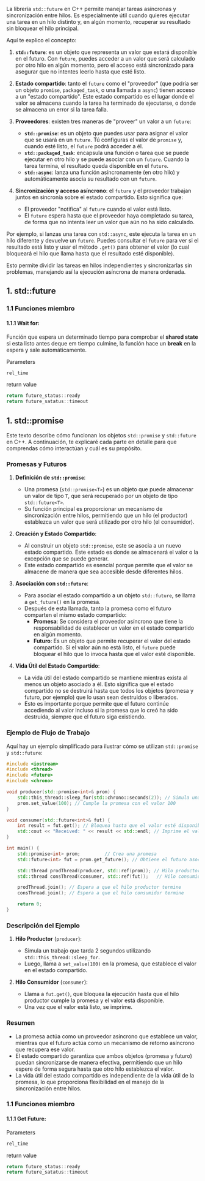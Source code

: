 La librería `std::future` en C++ permite manejar tareas asíncronas y sincronización entre hilos. Es especialmente útil cuando quieres ejecutar una tarea en un hilo distinto y, en algún momento, recuperar su resultado sin bloquear el hilo principal. 

Aquí te explico el concepto:

1. **`std::future`**: es un objeto que representa un valor que estará disponible en el futuro. Con `future`, puedes acceder a un valor que será calculado por otro hilo en algún momento, pero el acceso está sincronizado para asegurar que no intentes leerlo hasta que esté listo. 

2. **Estado compartido**: tanto el `future` como el "proveedor" (que podría ser un objeto `promise`, `packaged_task`, o una llamada a `async`) tienen acceso a un "estado compartido". Este estado compartido es el lugar donde el valor se almacena cuando la tarea ha terminado de ejecutarse, o donde se almacena un error si la tarea falla.

3. **Proveedores**: existen tres maneras de "proveer" un valor a un `future`:
   - **`std::promise`**: es un objeto que puedes usar para asignar el valor que se usará en un `future`. Tú configuras el valor de `promise` y, cuando esté listo, el `future` podrá acceder a él.
   - **`std::packaged_task`**: encapsula una función o tarea que se puede ejecutar en otro hilo y se puede asociar con un `future`. Cuando la tarea termina, el resultado queda disponible en el `future`.
   - **`std::async`**: lanza una función asíncronamente (en otro hilo) y automáticamente asocia su resultado con un `future`.

4. **Sincronización y acceso asíncrono**: el `future` y el proveedor trabajan juntos en sincronía sobre el estado compartido. Esto significa que:
   - El proveedor "notifica" al `future` cuando el valor está listo.
   - El `future` espera hasta que el proveedor haya completado su tarea, de forma que no intenta leer un valor que aún no ha sido calculado.

Por ejemplo, si lanzas una tarea con `std::async`, este ejecuta la tarea en un hilo diferente y devuelve un `future`. Puedes consultar el `future` para ver si el resultado está listo y usar el método `.get()` para obtener el valor (lo cual bloqueará el hilo que llama hasta que el resultado esté disponible).

Esto permite dividir las tareas en hilos independientes y sincronizarlas sin problemas, manejando así la ejecución asíncrona de manera ordenada.

## 1. std::future
### 1.1 Funciones miembro
#### 1.1.1 Wait for:

Función que espera un determinado tiempo para comprobar el **shared state** si esta listo antes deque em tiempo culmine, la función hace un **break** en la espera y sale automáticamente.

Parameters
```c++
rel_time
```

return value
```c++
return future_status::ready
return future_satatus::timeout

```

## 1. std::promise

Este texto describe cómo funcionan los objetos `std::promise` y `std::future` en C++. A continuación, te explicaré cada parte en detalle para que comprendas cómo interactúan y cuál es su propósito.

### Promesas y Futuros

1. **Definición de `std::promise`**:
   - Una promesa (`std::promise<T>`) es un objeto que puede almacenar un valor de tipo `T`, que será recuperado por un objeto de tipo `std::future<T>`. 
   - Su función principal es proporcionar un mecanismo de sincronización entre hilos, permitiendo que un hilo (el productor) establezca un valor que será utilizado por otro hilo (el consumidor).

2. **Creación y Estado Compartido**:
   - Al construir un objeto `std::promise`, este se asocia a un nuevo estado compartido. Este estado es donde se almacenará el valor o la excepción que se puede generar.
   - Este estado compartido es esencial porque permite que el valor se almacene de manera que sea accesible desde diferentes hilos.

3. **Asociación con `std::future`**:
   - Para asociar el estado compartido a un objeto `std::future`, se llama a `get_future()` en la promesa.
   - Después de esta llamada, tanto la promesa como el futuro comparten el mismo estado compartido:
     - **Promesa**: Se considera el proveedor asíncrono que tiene la responsabilidad de establecer un valor en el estado compartido en algún momento.
     - **Futuro**: Es un objeto que permite recuperar el valor del estado compartido. Si el valor aún no está listo, el `future` puede bloquear el hilo que lo invoca hasta que el valor esté disponible.

4. **Vida Útil del Estado Compartido**:
   - La vida útil del estado compartido se mantiene mientras exista al menos un objeto asociado a él. Esto significa que el estado compartido no se destruirá hasta que todos los objetos (promesa y futuro, por ejemplo) que lo usan sean destruidos o liberados.
   - Esto es importante porque permite que el futuro continúe accediendo al valor incluso si la promesa que lo creó ha sido destruida, siempre que el futuro siga existiendo.

### Ejemplo de Flujo de Trabajo

Aquí hay un ejemplo simplificado para ilustrar cómo se utilizan `std::promise` y `std::future`:

```cpp
#include <iostream>
#include <thread>
#include <future>
#include <chrono>

void producer(std::promise<int>& prom) {
    std::this_thread::sleep_for(std::chrono::seconds(2)); // Simula una tarea que toma tiempo
    prom.set_value(100); // Cumple la promesa con el valor 100
}

void consumer(std::future<int>& fut) {
    int result = fut.get(); // Bloquea hasta que el valor esté disponible
    std::cout << "Received: " << result << std::endl; // Imprime el valor recibido
}

int main() {
    std::promise<int> prom;         // Crea una promesa
    std::future<int> fut = prom.get_future(); // Obtiene el futuro asociado

    std::thread prodThread(producer, std::ref(prom)); // Hilo productor
    std::thread consThread(consumer, std::ref(fut));   // Hilo consumidor

    prodThread.join(); // Espera a que el hilo productor termine
    consThread.join(); // Espera a que el hilo consumidor termine

    return 0;
}
```

### Descripción del Ejemplo

1. **Hilo Productor** (`producer`):
   - Simula un trabajo que tarda 2 segundos utilizando `std::this_thread::sleep_for`.
   - Luego, llama a `set_value(100)` en la promesa, que establece el valor en el estado compartido.

2. **Hilo Consumidor** (`consumer`):
   - Llama a `fut.get()`, que bloquea la ejecución hasta que el hilo productor cumple la promesa y el valor está disponible.
   - Una vez que el valor está listo, se imprime.

### Resumen

- La promesa actúa como un proveedor asíncrono que establece un valor, mientras que el futuro actúa como un mecanismo de retorno asíncrono que recupera ese valor.
- El estado compartido garantiza que ambos objetos (promesa y futuro) puedan sincronizarse de manera efectiva, permitiendo que un hilo espere de forma segura hasta que otro hilo establezca el valor. 
- La vida útil del estado compartido es independiente de la vida útil de la promesa, lo que proporciona flexibilidad en el manejo de la sincronización entre hilos.
### 1.1 Funciones miembro
#### 1.1.1 Get Future:

Parameters
```c++
rel_time
```

return value
```c++
return future_status::ready
return future_satatus::timeout

```